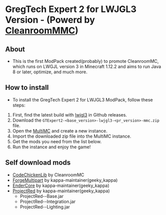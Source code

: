 # GregTech Expert 2 for LWJGL3 Version - (Powerd by [CleanroomMMC](https://github.com/CleanroomMC/CleanroomMMC))

## About
- This is the first ModPack created(probably) to promote CleanroomMC, which runs on LWGJL version 3 in Minecraft 1.12.2 and aims to run Java 8 or later, optimize, and much more.


## How to install
- To install the GregTech Expert 2 for LWJGL3 ModPack, follow these steps:
1. First, find the latest build with [lwjgl3](https://github.com/GTModpackTeam/gregtech-expert-2/releases?q=lwjgl3&expanded=true) in Github releases.
2. Download the `GTExpert2-<base_version>-lwjgl3-<pr_version>-mmc.zip` file.
3. Open the [MultiMC](https://multimc.org/) and create a new instance.
4. Import the downloaded zip file into the MultiMC instance.
5. Get the mods you need from the list below.
6. Run the instance and enjoy the game!


## Self download mods
- [CodeChickenLib](https://github.com/CleanroomMC/CodeChickenLib/releases) by CleanroomMC
- [ForgeMultipart](https://github.com/kappa-maintainer/CBMultipart/releases) by kappa-maintainer(geeky_kappa)
- [EnderCore](https://github.com/kappa-maintainer/EnderCore/releases) by kappa-maintainer(geeky_kappa)
- [ProjectRed](https://github.com/kappa-maintainer/ProjectRed/releases) by kappa-maintainer(geeky_kappa)
    - ProjectRed-<version>-Base.jar
    - ProjectRed-<version>-Integration.jar
    - ProjectRed-<version>-Lighting.jar
